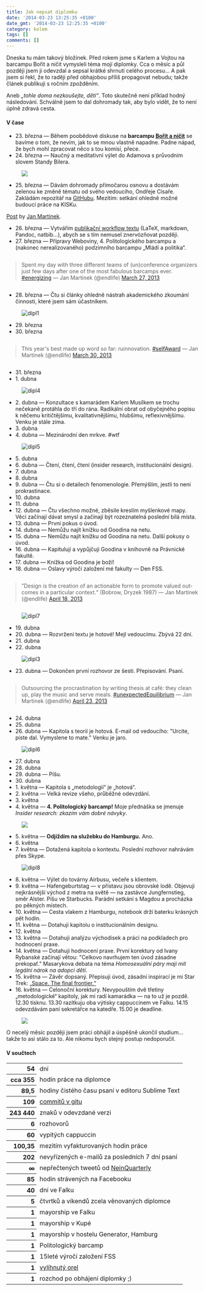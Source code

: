 ```yaml
---
title: Jak nepsat diplomku
date: '2014-03-23 13:25:35 +0100'
date_gmt: '2014-03-23 12:25:35 +0100'
category: kolem
tags: []
comments: []
---
```


Dneska tu mám takový bložínek. Před rokem jsme s Karlem a Vojtou na barcampu Bořit a ničit vymysleli téma mojí diplomky. Cca o měsíc a půl později jsem ji odevzdal a sepsal krátké shrnutí celého procesu… A pak jsem si řekl, že to raději před obhajobou příliš propagovat nebudu; takže článek publikuji s ročním zpožděním. 

Aneb *„tohle doma nezkoušejte, děti“*. Toto skutečně není příklad hodný následování. Schválně jsem to dal dohromady tak, aby bylo vidět, že to není úplně zdravá cesta.

#### V čase

- 23\. března &mdash; Během poobědové diskuse na **barcampu <a href="https://boritanicit.cz">Bořit a ničit</a>** se bavíme o tom, že nevím, jak to se mnou vlastně napadne. Padne nápad, že bych mohl zpracovat něco s tou komisí, přece.
- 24\. března &mdash; Naučný a meditativní výlet do Adamova s průvodním slovem Standy Bilera.

<figure><img src="/assets/migrated/wp-uploads/2014/03/5bea8d5494cd11e2b68a22000a1f9af0_7.jpg"></figure>

- 25\. března &mdash; Dávám dohromady přímočarou osnovu a dostávám zelenou ke změně tématu od svého vedoucího, Ondřeje Císaře. Zakládám repozitář na <a href="https://github.com/jan-martinek/diplomka/commit/cd46a2a987be58bc8f312c17b5c73e23902a5763">GitHubu</a>. Mezitím: setkání ohledně možné budoucí práce na KISKu.

<div class="column">
<div id="fb-root"></div>
<script>(function(d, s, id) { var js, fjs = d.getElementsByTagName(s)[0]; if (d.getElementById(id)) return; js = d.createElement(s); js.id = id; js.src = "//connect.facebook.net/en_US/all.js#xfbml=1"; fjs.parentNode.insertBefore(js, fjs); }(document, 'script', 'facebook-jssdk'));</script>
<div class="fb-post" data-href="https://www.facebook.com/jan.martinek/posts/10200991312173181" data-width="466">
<div class="fb-xfbml-parse-ignore"><a href="https://www.facebook.com/jan.martinek/posts/10200991312173181">Post</a> by <a href="https://www.facebook.com/jan.martinek">Jan Martinek</a>.</div>
</div>
</div>

- 26\. března &mdash; Vytvářím <a href="https://github.com/jan-martinek/diplomka/blob/master/processtex.sh">publikační workflow textu</a> (LaTeX, markdown, Pandoc, natbib…), abych se s tím nemusel znervózňovat později. 
- 27\. března &mdash; Přípravy Weboviny, 4. Politologického barcampu a (nakonec nerealizovaného) podzimního barcampu „Mládí a politika“.<br />

<div class="column">
<blockquote class="twitter-tweet" lang="en">
Spent my day with three different teams of (un)conference organizers just few days after one of the most fabulous barcamps ever. <a href="https://twitter.com/search?q=%23energizing&amp;src=hash">#energizing</a>
&mdash; Jan Martinek (@endlife) <a href="https://twitter.com/endlife/statuses/317010931261530112">March 27, 2013</a>
</blockquote>
<script async src="//platform.twitter.com/widgets.js" charset="utf-8"></script>
</div>

- 28\. března &mdash; Čtu si články ohledně nástrah akademického zkoumání činnosti, které jsem sám účastníkem.

<figure><img src="/assets/migrated/wp-uploads/2014/03/dipl1.jpg" alt="dipl1"></figure>

- 29\. března
- 30\. března<br />

<div class="column">
<blockquote class="twitter-tweet" lang="en">
This year&#39;s best made up word so far: ruinnovation. <a href="https://twitter.com/search?q=%23selfAward&amp;src=hash">#selfAward</a>
&mdash; Jan Martinek (@endlife) <a href="https://twitter.com/endlife/statuses/317889204484980736">March 30, 2013</a>
</blockquote>
<script async src="//platform.twitter.com/widgets.js" charset="utf-8"></script>
</div>

- 31\. března
- 1\. dubna

<figure><img src="/assets/migrated/wp-uploads/2014/03/dipl4.jpg" alt="dipl4"></figure>

- 2\. dubna &mdash; Konzultace s kamarádem Karlem Musílkem se trochu nečekaně protáhla do tří do rána. Radikální obrat od obyčejného popisu k něčemu kritičtějšímu, kvalitativnějšímu, hlubšímu, reflexivnějšímu. Venku je stále zima.
- 3\. dubna
- 4\. dubna &mdash; Mezinárodní den mrkve. #wtf

<figure><img src="/assets/migrated/wp-uploads/2014/03/dipl5.jpg" alt="dipl5"></figure>

- 5\. dubna
- 6\. dubna &mdash; Čtení, čtení, čtení (insider research, institucionální design).
- 7\. dubna
- 8\. dubna
- 9\. dubna &mdash; Čtu si o detailech fenomenologie. Přemýšlím, jestli to není prokrastinace.
- 10\. dubna
- 11\. dubna
- 12\. dubna &mdash; Čtu všechno možné, zběsile kreslím myšlenkové mapy. Věci začínají dávat smysl a začínají být rozeznatelná poslední bílá místa.
- 13\. dubna &mdash; První pokus o úvod.
- 14\. dubna &mdash; Nemůžu najít knížku od Goodina na netu.
- 15\. dubna &mdash; Nemůžu najít knížku od Goodina na netu. Další pokusy o úvod.
- 16\. dubna &mdash; Kapituluji a vypůjčuji Goodina v knihovně na Právnické fakultě.
- 17\. dubna &mdash; Knížka od Goodina je boží!
- 18\. dubna &mdash; Oslavy výročí založení mé fakulty — Den FSS.<br />

<div class="column">
<blockquote class="twitter-tweet" lang="en">
”Design is the creation of an actionable form to promote valued outcomes in a particular context.“ (Bobrow, Dryzek 1987)
&mdash; Jan Martinek (@endlife) <a href="https://twitter.com/endlife/statuses/324886632903884803">April 18, 2013</a>
</blockquote>
<script async src="//platform.twitter.com/widgets.js" charset="utf-8"></script>
</div>

<figure><img src="/assets/migrated/wp-uploads/2014/03/dipl7.jpg" alt="dipl7"></figure>

- 19\. dubna
- 20\. dubna &mdash; Rozvržení textu je hotové! Mejl vedoucímu. Zbývá 22 dní.
- 21\. dubna
- 22\. dubna

<figure><img src="/assets/migrated/wp-uploads/2014/03/dipl3.jpg" alt="dipl3"></figure>

- 23\. dubna &mdash; Dokončen první rozhovor ze šesti. Přepisování. Psaní.<br />

<div class="column">
<blockquote class="twitter-tweet" lang="en">
Outsourcing the procrastination by writing thesis at café: they clean up, play the music and serve meals. <a href="https://twitter.com/search?q=%23unexpectedEquilibrium&amp;src=hash">#unexpectedEquilibrium</a>
&mdash; Jan Martinek (@endlife) <a href="https://twitter.com/endlife/statuses/326774778641936385">April 23, 2013</a>
</blockquote>
<script async src="//platform.twitter.com/widgets.js" charset="utf-8"></script>
</div>

- 24\. dubna
- 25\. dubna
- 26\. dubna &mdash; Kapitola s teorií je hotová. E-mail od vedoucího: "Urcite, piste dal. Vymyslene to mate." Venku je jaro.

<figure><img src="/assets/migrated/wp-uploads/2014/03/dipl6.jpg" alt="dipl6"></figure>

- 27\. dubna
- 28\. dubna
- 29\. dubna &mdash; Píšu.
- 30\. dubna
- 1\. května &mdash; Kapitola s „metodologií“ je „hotová“.
- 2\. května &mdash; Velká revize všeho, průběžné odevzdání.
- 3\. května
- 4\. května &mdash; **4. Politologický barcamp!** Moje přednáška se jmenuje *Insider research: zkazím vám dobré návyky*.

<figure><img src="/assets/migrated/wp-uploads/2014/03/Screen-Shot-2014-03-23-at-12.01.47.png"></figure>

- 5\. května &mdash; **Odjíždím na služebku do Hamburgu.** Ano.
- 6\. května
- 7\. května &mdash; Dotažená kapitola o kontextu. Poslední rozhovor nahrávám přes Skype.

<figure><img src="/assets/migrated/wp-uploads/2014/03/dipl8.jpg" alt="dipl8"></figure>

- 8\. května &mdash; Výlet do továrny Airbusu, večeře s klientem.
- 9\. května &mdash; Hafengeburtstag — v přístavu jsou obrovské lodě. Objevuji nejkrásnější východ z metra na světě — na zastávce Jungfernstieg, směr Alster. Píšu ve Starbucks. Parádní setkání s Magdou a procházka po pěkných místech.
- 10\. května &mdash; Cesta vlakem z Hamburgu, notebook drží baterku krásných pět hodin.
- 11\. května &mdash; Dotahuji kapitolu o institucionálním designu.
- 12\. května
- 13\. května &mdash; Dotahuji analýzu východisek a práci na podkladech pro hodnocení praxe.
- 14\. května &mdash; Dotahuji hodnocení praxe. První korektury od Ivany Rybanské začínají větou: "Celkovo navrhujem ten úvod zásadne prekopať." Masarykova debata na téma *Homosexuální páry mají mít legální nárok na adopci dětí*. 
- 15\. května &mdash; Závěr dopsaný. Přepisuji úvod, zásadní inspirací je mi Star Trek: <a href="https://github.com/jan-martinek/diplomka/commit/405074a929f1816c5b37fe3e97207b3321bd674b">„Space. The final frontier.“</a>
- 16\. května &mdash; Celonoční korektury. Nevypouštím dvě třetiny „metodologické“ kapitoly, jak mi radí kamarádka — na to už je pozdě. 12.30 tisknu. 13.30 razítkuju oba výtisky cappuccinem ve Falku. 14.15 odevzdávám paní sekretářce na katedře. 15.00 je deadline.
</ul>

<figure><img src="/assets/migrated/wp-uploads/2014/03/1b512bfabff611e289dc22000aa805fd_7.jpg"></figure>

O necelý měsíc později jsem práci obhájil a úspěšně ukončil studium… takže to asi stálo za to. Ale nikomu bych stejný postup nedoporučil.

<style>
    th { text-align: right; padding-right: 5px !important}
</style>

<h4>V součtech</h4>
<table>
<tr>
<th>54</th>
<td>dní</td>
</tr>
<tr>
<th>cca 355</th>
<td>  hodin práce na diplomce</td>
</tr>
<tr>
<th>89,5</th>
<td> hodiny čistého času psaní v editoru Sublime Text</td>
</tr>
<tr>
<th>109</th>
<td><a href="https://github.com/jan-martinek/diplomka">commitů v gitu</a></td>
</tr>
<tr>
<th>243 440</th>
<td>znaků v odevzdané verzi</td>
</tr>
<tr>
<th>6</th>
<td> rozhovorů</td>
</tr>
<tr>
<th>60</th>
<td>vypitých cappuccin</td>
</tr>
<tr>
<th>100,35</th>
<td>mezitím vyfakturovaných hodin práce</td>
</tr>
<tr>
<th>202</th>
<td> nevyřízených e-mailů za posledních 7 dní psaní</td>
</tr>
<tr>
<th>∞</th>
<td>nepřečtených tweetů od <a href="https://twitter.com/NeinQuarterly‎">NeinQuarterly‎</a></td>
</tr>
<tr>
<th>85</th>
<td> hodin strávených na Facebooku</td>
</tr>
<tr>
<th>40</th>
<td> dní ve Falku</td>
</tr>
<tr>
<th>5</th>
<td> čtvrtků a víkendů zcela věnovaných diplomce</td>
</tr>
<tr>
<th>1</th>
<td> mayorship ve Falku</td>
</tr>
<tr>
<th>1</th>
<td> mayorship v Kupé</td>
</tr>
<tr>
<th>1</th>
<td> mayorship v hostelu Generator, Hamburg</td>
</tr>
<tr>
<th>1</th>
<td> Politologický barcamp</td>
</tr>
<tr>
<th>1</th>
<td> 15leté výročí založení FSS</td>
</tr>
<tr>
<th>1</th>
<td> <a href="https://www.eenet.ee/EENet/saunja.html">vylíhnutý orel</a></td>
</tr>
<tr>
<th>1</th>
<td> rozchod po obhájení diplomky ;)</td>
</tr>
</table>
